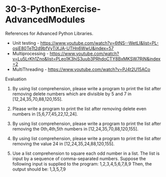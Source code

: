 # 30-3-PythonExercise-AdvancedModules

References for Advanced Python Libraries.

* Unit testing - https://www.youtube.com/watch?v=6tNS--WetLI&list=PL-osiE80TeTt2d9bfVyTiXJA-UTHn6WwU&index=57
* Multiprocessing - https://www.youtube.com/watch?v=Lu5LrKh1Zno&list=PLeo1K3hjS3uub3PRhdoCTY8BxMKSW7RjN&index=2
* MultiThreading - https://www.youtube.com/watch?v=PJ4t2U15ACo

Evaluation

1) By using list comprehension, please write a program to print the list after removing delete numbers which are divisible by 5 and 7 in [12,24,35,70,88,120,155].

2) Please write a program to print the list after removing delete even numbers in [5,6,77,45,22,12,24].

3) By using list comprehension, please write a program to print the list after removing the 0th,4th,5th numbers in [12,24,35,70,88,120,155].

4) By using list comprehension, please write a program to print the list after removing the value 24 in [12,24,35,24,88,120,155].

5) Use a list comprehension to square each odd number in a list. The list is input by a sequence of comma-separated numbers.
Suppose the following input is supplied to the program:
1,2,3,4,5,6,7,8,9
Then, the output should be:
1,3,5,7,9


